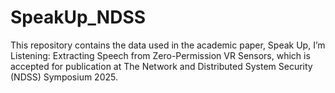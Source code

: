 # SpeakUp_NDSS

This repository contains the data used in the academic paper, Speak Up, I’m Listening: Extracting Speech from Zero-Permission VR Sensors, which is accepted for publication at The Network and Distributed System Security (NDSS) Symposium 2025.
